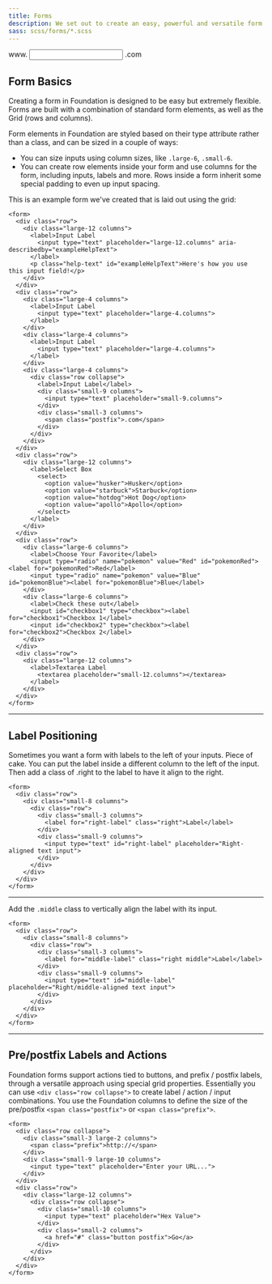 ```yaml
---
title: Forms
description: We set out to create an easy, powerful and versatile form layout system. A combination of form styles and the Foundation grid means you can do almost anything.
sass: scss/forms/*.scss
---
```


<div class="input-group">
  <span class="input-group-label">www.</span>
  <input class="input-group-field" type="url">
  <span class="input-group-button button">.com</span>
</div>

## Form Basics

Creating a form in Foundation is designed to be easy but extremely flexible. Forms are built with a combination of standard form elements, as well as the Grid (rows and columns).

Form elements in Foundation are styled based on their type attribute rather than a class, and can be sized in a couple of ways:

- You can size inputs using column sizes, like `.large-6`, `.small-6`.
- You can create row elements inside your form and use columns for the form, including inputs, labels and more. Rows inside a form inherit some special padding to even up input spacing.

This is an example form we've created that is laid out using the grid:

```html_example
<form>
  <div class="row">
    <div class="large-12 columns">
      <label>Input Label
        <input type="text" placeholder="large-12.columns" aria-describedby="exampleHelpText">
      </label>
      <p class="help-text" id="exampleHelpText">Here's how you use this input field!</p>
    </div>
  </div>
  <div class="row">
    <div class="large-4 columns">
      <label>Input Label
        <input type="text" placeholder="large-4.columns">
      </label>
    </div>
    <div class="large-4 columns">
      <label>Input Label
        <input type="text" placeholder="large-4.columns">
      </label>
    </div>
    <div class="large-4 columns">
      <div class="row collapse">
        <label>Input Label</label>
        <div class="small-9 columns">
          <input type="text" placeholder="small-9.columns">
        </div>
        <div class="small-3 columns">
          <span class="postfix">.com</span>
        </div>
      </div>
    </div>
  </div>
  <div class="row">
    <div class="large-12 columns">
      <label>Select Box
        <select>
          <option value="husker">Husker</option>
          <option value="starbuck">Starbuck</option>
          <option value="hotdog">Hot Dog</option>
          <option value="apollo">Apollo</option>
        </select>
      </label>
    </div>
  </div>
  <div class="row">
    <div class="large-6 columns">
      <label>Choose Your Favorite</label>
      <input type="radio" name="pokemon" value="Red" id="pokemonRed"><label for="pokemonRed">Red</label>
      <input type="radio" name="pokemon" value="Blue" id="pokemonBlue"><label for="pokemonBlue">Blue</label>
    </div>
    <div class="large-6 columns">
      <label>Check these out</label>
      <input id="checkbox1" type="checkbox"><label for="checkbox1">Checkbox 1</label>
      <input id="checkbox2" type="checkbox"><label for="checkbox2">Checkbox 2</label>
    </div>
  </div>
  <div class="row">
    <div class="large-12 columns">
      <label>Textarea Label
        <textarea placeholder="small-12.columns"></textarea>
      </label>
    </div>
  </div>
</form>
```

---

## Label Positioning

Sometimes you want a form with labels to the left of your inputs. Piece of cake. You can put the label inside a different column to the left of the input. Then add a class of .right to the label to have it align to the right.

```html_example
<form>
  <div class="row">
    <div class="small-8 columns">
      <div class="row">
        <div class="small-3 columns">
          <label for="right-label" class="right">Label</label>
        </div>
        <div class="small-9 columns">
          <input type="text" id="right-label" placeholder="Right-aligned text input">
        </div>
      </div>
    </div>
  </div>
</form>
```

---

Add the `.middle` class to vertically align the label with its input.

```html_example
<form>
  <div class="row">
    <div class="small-8 columns">
      <div class="row">
        <div class="small-3 columns">
          <label for="middle-label" class="right middle">Label</label>
        </div>
        <div class="small-9 columns">
          <input type="text" id="middle-label" placeholder="Right/middle-aligned text input">
        </div>
      </div>
    </div>
  </div>
</form>
```

---

## Pre/postfix Labels and Actions

Foundation forms support actions tied to buttons, and prefix / postfix labels, through a versatile approach using special grid properties. Essentially you can use `<div class="row collapse">` to create label / action / input combinations. You use the Foundation columns to define the size of the pre/postfix `<span class="postfix">` or `<span class="prefix">`.

```html_example
<form>
  <div class="row collapse">
    <div class="small-3 large-2 columns">
      <span class="prefix">http://</span>
    </div>
    <div class="small-9 large-10 columns">
      <input type="text" placeholder="Enter your URL...">
    </div>
  </div>
  <div class="row">
    <div class="large-12 columns">
      <div class="row collapse">
        <div class="small-10 columns">
          <input type="text" placeholder="Hex Value">
        </div>
        <div class="small-2 columns">
          <a href="#" class="button postfix">Go</a>
        </div>
      </div>
    </div>
  </div>
</form>
```
